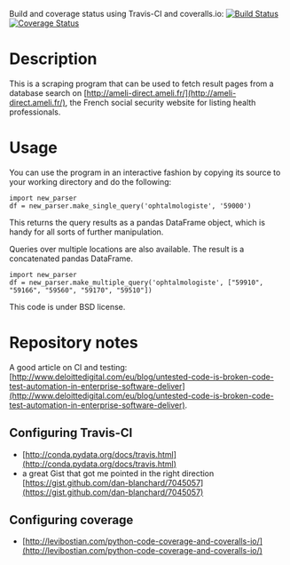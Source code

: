 ﻿Build and coverage status using Travis-CI and coveralls.io:
[![Build Status](https://travis-ci.org/flothesof/AmeliParser.svg?branch=master)](https://travis-ci.org/flothesof/AmeliParser)
[![Coverage Status](https://coveralls.io/repos/flothesof/AmeliParser/badge.svg?branch=master&service=github)](https://coveralls.io/github/flothesof/AmeliParser?branch=master)

# Description

This is a scraping program that can be used to fetch result pages from a database search on [http://ameli-direct.ameli.fr/](http://ameli-direct.ameli.fr/), the French social security website for listing health professionals. 

# Usage

You can use the program in an interactive fashion by copying its source to your working directory and do the following:

```
import new_parser
df = new_parser.make_single_query('ophtalmologiste', '59000')
```
This returns the query results as a pandas DataFrame object, which is handy for all sorts of further manipulation.

Queries over multiple locations are also available. The result is a concatenated pandas DataFrame.

```
import new_parser
df = new_parser.make_multiple_query('ophtalmologiste', ["59910", "59166", "59560", "59170", "59510"])
```

This code is under BSD license.

# Repository notes

A good article on CI and testing: [http://www.deloittedigital.com/eu/blog/untested-code-is-broken-code-test-automation-in-enterprise-software-deliver](http://www.deloittedigital.com/eu/blog/untested-code-is-broken-code-test-automation-in-enterprise-software-deliver).

## Configuring Travis-CI

- [http://conda.pydata.org/docs/travis.html](http://conda.pydata.org/docs/travis.html)
- a great Gist that got me pointed in the right direction [https://gist.github.com/dan-blanchard/7045057](https://gist.github.com/dan-blanchard/7045057)

## Configuring coverage

- [http://levibostian.com/python-code-coverage-and-coveralls-io/](http://levibostian.com/python-code-coverage-and-coveralls-io/)